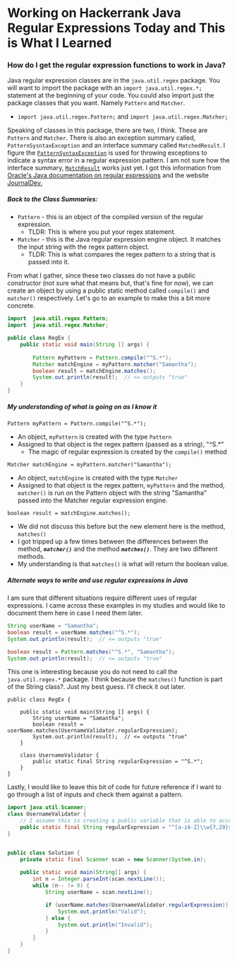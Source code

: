 # Working on Hackerrank Java Regular Expressions Today and This is What I Learned

### How do I get the regular expression functions to work in Java?
Java regular expression classes are in the `java.util.regex` package. You will want to import the package with an `import java.util.regex.*;` statement at the beginning of your code.
You could also import just the package classes that you want.  Namely `Pattern` and `Matcher`.
  * `import java.util.regex.Pattern;`  and `import java.util.regex.Matcher;`

Speaking of classes in this package, there are two, I think. These are `Pattern` and `Matcher`.  There is also an exception summary called, `PatternSysntaxException` and an interface summary called `MatchedResult`.  I figure the [`PatternSyntaxException`](https://docs.oracle.com/javase/7/docs/api/java/util/regex/PatternSyntaxException.html) is used for throwing exceptions to indicate a syntax error in a regular expression pattern.  I am not sure how the interface summary, [`MatchResult`](https://docs.oracle.com/javase/7/docs/api/java/util/regex/MatchResult.html) works just yet.  I got this information from [Oracle's Java documentation on regular expressions](https://docs.oracle.com/javase/7/docs/api/index.html?java/util/regex/package-summary.html) and the website [JournalDev.](https://www.journaldev.com/634/regular-expression-in-java-regex-example)

##### Back to the Class Summaries:
  * `Pattern` - this is an object of the compiled version of the regular expression.
    * TLDR: This is where you put your regex statement.
  * `Matcher` - this is the Java regular expression engine object.  It matches the input string with the regex pattern object.
    * TLDR: This is what compares the regex pattern to a string that is passed into it.

From what I gather, since these two classes do not have a public constructor (not sure what that means but, that's fine for now), we can create an object by using a public static method called `compile()` and `matcher()` respectively.  Let's go to an example to make this a bit more concrete.
```java
import  java.util.regex.Pattern;
import  java.util.regex.Matcher;

public class RegEx {
    public static void main(String [] args) {
        
        Pattern myPattern = Pattern.compile("^S.*");
        Matcher matchEngine = myPattern.matcher("Samantha");
        boolean result = matchEngine.matches();
        System.out.println(result);  // <= outputs "true"
    }
} 

```
##### My understanding of what is going on as I know it
`Pattern myPattern = Pattern.compile("^S.*");`
  * An object, `myPattern` is created with the type `Pattern`
  * Assigned to that object is the regex pattern (passed as a string), "^S.\*"
    * The magic of regular expression is created by the `compile()` method

`Matcher matchEngine = myPattern.matcher("Samantha");`
  * An object, `matchEngine` is created with the type `Matcher`
  * Assigned to that object is the regex pattern, `myPattern` and the method, `matcher()` is run on the Pattern object with the string "Samantha" passed into the Matcher regular expression engine.

`boolean result = matchEngine.matches();`
  * We did not discuss this before but the new element here is the method, `matches()`
  * I got tripped up a few times between the differences between the method, ***`matcher()`*** and the method ***`matches()`***.  They are two different methods.
  * My understanding is that `matches()` is what will return the boolean value.

##### Alternate ways to write and use regular expressions in Java
I am sure that different situations require different uses of regular expressions.  I came across these examples in my studies and would like to document them here in case I need them later.
```java
String userName = "Samantha";
boolean result = userName.matches("^S.*");
System.out.println(result);  // <= outputs "true"
```

```java
boolean result = Pattern.matches("^S.*", "Samantha");
System.out.println(result);  // <= outputs "true"
```

This one is interesting because you do not need to call the `java.util.regex.*` package.  I think because the `matches()` function is part of the String class?.  Just my best guess.  I'll check it out later.
```
public class RegEx {
  
    public static void main(String [] args) {
        String userName = "Samantha";
        boolean result = userName.matches(UsernameValidator.regularExpression);
        System.out.println(result);  // <= outputs "true"
    }

    class UsernameValidator {
        public static final String regularExpression = "^S.*";
    }
} 

```
Lastly, I would like to leave this bit of code for future reference if I want to go through a list of inputs and check them against a pattern.
```java
import java.util.Scanner;
class UsernameValidator {
    // I assume this is creating a public variable that is able to accessed by the main method below.
    public static final String regularExpression = "^[a-zA-Z]\\w{7,29}$";
}


public class Solution {
    private static final Scanner scan = new Scanner(System.in);
    
    public static void main(String[] args) {
        int n = Integer.parseInt(scan.nextLine());
        while (n-- != 0) {
            String userName = scan.nextLine();

            if (userName.matches(UsernameValidator.regularExpression)) {
                System.out.println("Valid");
            } else {
                System.out.println("Invalid");
            }           
        }
    }
}
```
